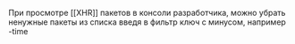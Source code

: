 При просмотре [[XHR]] пакетов в консоли разработчика, можно убрать ненужные пакеты из списка введя в фильтр ключ с минусом, например -time